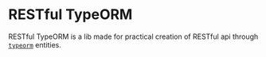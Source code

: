 # RESTful TypeORM

RESTful TypeORM is a lib made for practical creation of RESTful api through [`typeorm`](https://github.com/typeorm/typeorm) entities.

